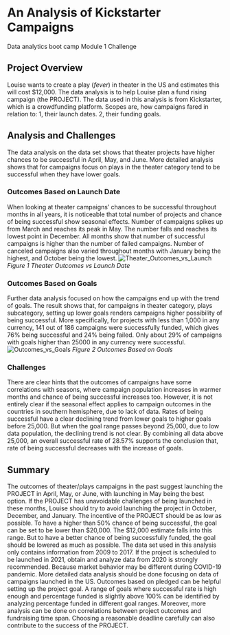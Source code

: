 # An Analysis of Kickstarter Campaigns
Data analytics boot camp Module 1 Challenge
## Project Overview
Louise wants to create a play (*fever*) in theater in the US and estimates this will cost $12,000. The data analysis is to help Louise plan a fund rising campaign (the PROJECT).  The data used in this analysis is from Kickstarter, which is a crowdfunding platform. Scopes are, how campaigns fared in relation to: 
1, their launch dates. 
2, their funding goals.
## Analysis and Challenges
The data analysis on the data set shows that theater projects have higher chances to be successful in April, May, and June. More detailed analysis shows that for campaigns focus on plays in the theater category tend to be successful when they have lower goals.
### Outcomes Based on Launch Date
When looking at theater campaigns’ chances to be successful throughout months in all years, it is noticeable that total number of projects and chance of being successful show seasonal effects. Number of campaigns spikes up from March and reaches its peak in May. The number falls and reaches its lowest point in December. All months show that number of successful campaigns is higher than the number of failed campaigns. Number of canceled campaigns also varied throughout months with January being the highest, and October being the lowest.
![Theater_Outcomes_vs_Launch](https://user-images.githubusercontent.com/78275082/109400544-4db75000-7917-11eb-97c8-a0d6e3343f52.png)
*Figure 1 Theater Outcomes vs Launch Date*

### Outcomes Based on Goals
Further data analysis focused on how the campaigns end up with the trend of goals. The result shows that, for campaigns in theater category, plays subcategory, setting up lower goals renders campaigns higher possibility of being successful. More specifically, for projects with less than 1,000 in any currency, 141 out of 186 campaigns were successfully funded, which gives 76% being successful and 24% being failed. Only about 29% of campaigns with goals higher than 25000 in any currency were successful.
![Outcomes_vs_Goals](https://user-images.githubusercontent.com/78275082/109400546-5019aa00-7917-11eb-90e6-e557499567e2.png)
*Figure 2 Outcomes Based on Goals*

### Challenges
There are clear hints that the outcomes of campaigns have some correlations with seasons, where campaign population increases in warmer months and chance of being successful increases too. However, it is not entirely clear if the seasonal effect applies to campaign outcomes in the countries in southern hemisphere, due to lack of data.
Rates of being successful have a clear declining trend from lower goals to higher goals before 25,000. But when the goal range passes beyond 25,000, due to low data population, the declining trend is not clear. By combining all data above 25,000, an overall successful rate of 28.57% supports the conclusion that, rate of being successful decreases with the increase of goals.

## Summary
The outcomes of theater/plays campaigns in the past suggest launching the PROJECT in April, May, or June, with launching in May being the best option. If the PROJECT has unavoidable challenges of being launched in these months, Louise should try to avoid launching the project in October, December, and January.
The incentive of the PROJECT should be as low as possible. To have a higher than 50% chance of being successful, the goal can be set to be lower than $20,000. The $12,000 estimate falls into this range. But to have a better chance of being successfully funded, the goal should be lowered as much as possible.
The data set used in this analysis only contains information from 2009 to 2017. If the project is scheduled to be launched in 2021, obtain and analyze data from 2020 is strongly recommended. Because market behavior may be different during COVID-19 pandemic.
More detailed data analysis should be done focusing on data of campaigns launched in the US.
Outcomes based on pledged can be helpful setting up the project goal. A range of goals where successful rate is high enough and percentage funded is slightly above 100% can be identified by analyzing percentage funded in different goal ranges. Moreover, more analysis can be done on correlations between project outcomes and fundraising time span. Choosing a reasonable deadline carefully can also contribute to the success of the PROJECT.
